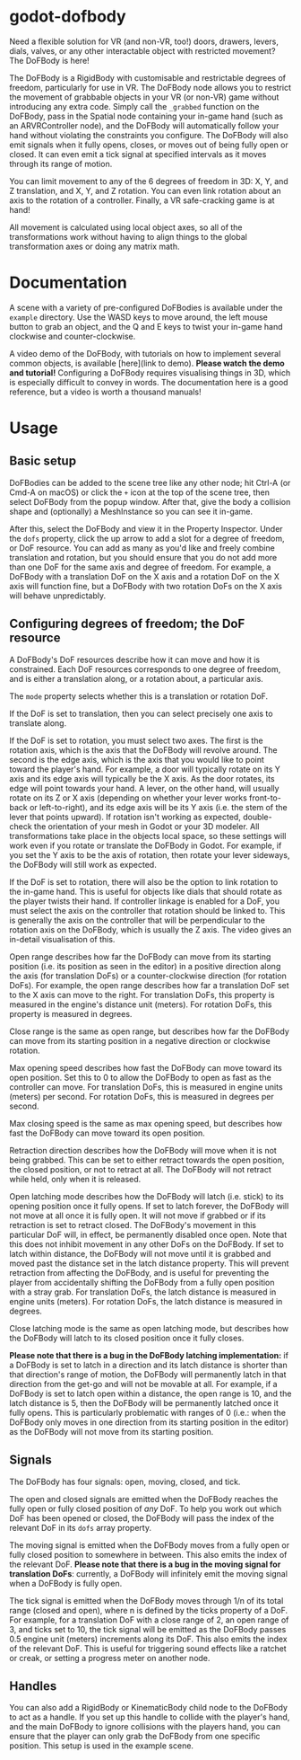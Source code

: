 # godot-dofbody
Need a flexible solution for VR (and non-VR, too!) doors, drawers, levers, dials, valves, or any other interactable object with restricted movement? The DoFBody is here!

The DoFBody is a RigidBody with customisable and restrictable degrees of freedom, particularly for use in VR. The DoFBody node allows you to restrict the movement of grabbable objects in your VR (or non-VR) game without introducing any extra code. Simply call the `_grabbed` function on the DoFBody, pass in the Spatial node containing your in-game hand (such as an ARVRController node), and the DoFBody will automatically follow your hand without violating the constraints you configure. The DoFBody will also emit signals when it fully opens, closes, or moves out of being fully open or closed. It can even emit a tick signal at specified intervals as it moves through its range of motion.

You can limit movement to any of the 6 degrees of freedom in 3D: X, Y, and Z translation, and X, Y, and Z rotation. You can even link rotation about an axis to the rotation of a controller. Finally, a VR safe-cracking game is at hand! 

All movement is calculated using local object axes, so all of the transformations work without having to align things to the global transformation axes or doing any matrix math.

# Documentation
A scene with a variety of pre-configured DoFBodies is available under the `example` directory. Use the WASD keys to move around, the left mouse button to grab an object, and the Q and E keys to twist your in-game hand clockwise and counter-clockwise.

A video demo of the DoFBody, with tutorials on how to implement several common objects, is available [here](link to demo). **Please watch the demo and tutorial!** Configuring a DoFBody requires visualising things in 3D, which is especially difficult to convey in words. The documentation here is a good reference, but a video is worth a thousand manuals!

# Usage

## Basic setup
DoFBodies can be added to the scene tree like any other node; hit Ctrl-A (or Cmd-A on macOS) or click the `+` icon at the top of the scene tree, then select DoFBody from the popup window. After that, give the body a collision shape and (optionally) a MeshInstance so you can see it in-game.

After this, select the DoFBody and view it in the Property Inspector. Under the `dofs` property, click the up arrow to add a slot for a degree of freedom, or DoF resource. You can add as many as you'd like and freely combine translation and rotation, but you should ensure that you do not add more than one DoF for the same axis and degree of freedom. For example, a DoFBody with a translation DoF on the X axis and a rotation DoF on the X axis will function fine, but a DoFBody with two rotation DoFs on the X axis will behave unpredictably.

## Configuring degrees of freedom; the DoF resource
A DoFBody's DoF resources describe how it can move and how it is constrained. Each DoF resources corresponds to one degree of freedom, and is either a translation along, or a rotation about, a particular axis.

The `mode` property selects whether this is a translation or rotation DoF.

If the DoF is set to translation, then you can select precisely one axis to translate along.

If the DoF is set to rotation, you must select two axes. The first is the rotation axis, which is the axis that the DoFBody will revolve around. The second is the edge axis, which is the axis that you would like to point toward the player's hand. For example, a door will typically rotate on its Y axis and its edge axis will typically be the X axis. As the door rotates, its edge will point towards your hand. A lever, on the other hand, will usually rotate on its Z or X axis (depending on whether your lever works front-to-back or left-to-right), and its edge axis will be its Y axis (i.e. the stem of the lever that points upward). If rotation isn't working as expected, double-check the orientation of your mesh in Godot or your 3D modeler. All transformations take place in the objects local space, so these settings will work even if you rotate or translate the DoFBody in Godot. For example, if you set the Y axis to be the axis of rotation, then rotate your lever sideways, the DoFBody will still work as expected.

If the DoF is set to rotation, there will also be the option to link rotation to the in-game hand. This is useful for objects like dials that should rotate as the player twists their hand. If controller linkage is enabled for a DoF, you must select the axis on the controller that rotation should be linked to. This is generally the axis on the controller that will be perpendicular to the rotation axis on the DoFBody, which is usually the Z axis. The video gives an in-detail visualisation of this.

Open range describes how far the DoFBody can move from its starting position (i.e. its position as seen in the editor) in a positive direction along the axis (for translation DoFs) or a counter-clockwise direction (for rotation DoFs). For example, the open range describes how far a translation DoF set to the X axis can move to the right. For translation DoFs, this property is measured in the engine's distance unit (meters). For rotation DoFs, this property is measured in degrees.

Close range is the same as open range, but describes how far the DoFBody can move from its starting position in a negative direction or clockwise rotation.

Max opening speed describes how fast the DoFBody can move toward its open position. Set this to 0 to allow the DoFBody to open as fast as the controller can move. For translation DoFs, this is measured in engine units (meters) per second. For rotation DoFs, this is measured in degrees per second.

Max closing speed is the same as max opening speed, but describes how fast the DoFBody can move toward its open position.

Retraction direction describes how the DoFBody will move when it is not being grabbed. This can be set to either retract towards the open position, the closed position, or not to retract at all. The DoFBody will not retract while held, only when it is released.

Open latching mode describes how the DoFBody will latch (i.e. stick) to its opening position once it fully opens. If set to latch forever, the DoFBody will not move at all once it is fully open. It will not move if grabbed or if its retraction is set to retract closed. The DoFBody's movement in this particular DoF will, in effect, be permanently disabled once open. Note that this does not inhibit movement in any other DoFs on the DoFBody. If set to latch within distance, the DoFBody will not move until it is grabbed and moved past the distance set in the latch distance property. This will prevent retraction from affecting the DoFBody, and is useful for preventing the player from accidentally shifting the DoFBody from a fully open position with a stray grab. For translation DoFs, the latch distance is measured in engine units (meters). For rotation DoFs, the latch distance is measured in degrees.

Close latching mode is the same as open latching mode, but describes how the DoFBody will latch to its closed position once it fully closes.

**Please note that there is a bug in the DoFBody latching implementation:** if a DoFBody is set to latch in a direction and its latch distance is shorter than that direction's range of motion, the DoFBody will permanently latch in that direction from the get-go and will not be movable at all. For example, if a DoFBody is set to latch open within a distance, the open range is 10, and the latch distance is 5, then the DoFBody will be permanently latched once it fully opens. This is particularly problematic with ranges of 0 (i.e.: when the DoFBody only moves in one direction from its starting position in the editor) as the DoFBody will not move from its starting position. 

## Signals
The DoFBody has four signals: open, moving, closed, and tick.

The open and closed signals are emitted when the DoFBody reaches the fully open or fully closed position of *any* DoF. To help you work out which DoF has been opened or closed, the DoFBody will pass the index of the relevant DoF in its `dofs` array property.

The moving signal is emitted when the DoFBody moves from a fully open or fully closed position to somewhere in between. This also emits the index of the relevant DoF. **Please note that there is a bug in the moving signal for translation DoFs**: currently, a DoFBody will infinitely emit the moving signal when a DoFBody is fully open.

The tick signal is emitted when the DoFBody moves through 1/n of its total range (closed and open), where n is defined by the ticks property of a DoF. For example, for a translation DoF with a close range of 2, an open range of 3, and ticks set to 10, the tick signal will be emitted as the DoFBody passes 0.5 engine unit (meters) increments along its DoF. This also emits the index of the relevant DoF. This is useful for triggering sound effects like a ratchet or creak, or setting a progress meter on another node.

## Handles
You can also add a RigidBody or KinematicBody child node to the DoFBody to act as a handle. If you set up this handle to collide with the player's hand, and the main DoFBody to ignore collisions with the players hand, you can ensure that the player can only grab the DoFBody from one specific position. This setup is used in the example scene. 
